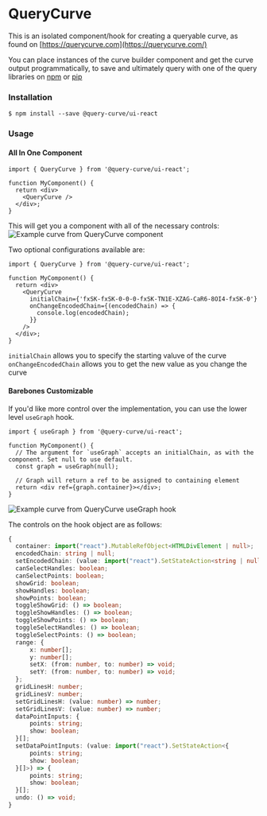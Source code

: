 # QueryCurve
This is an isolated component/hook for creating a queryable curve, as found on [https://querycurve.com](https://querycurve.com/)

You can place instances of the curve builder component and get the curve output programmatically, to save and ultimately query with one of the query libraries on [npm](https://www.npmjs.com/package/@query-curve/query) or [pip](https://pypi.org/project/query-curve/)

### Installation
`$ npm install --save @query-curve/ui-react`

### Usage

#### All In One Component
```tsx
import { QueryCurve } from '@query-curve/ui-react';

function MyComponent() {
  return <div>
    <QueryCurve />
  </div>;
}
```

This will get you a component with all of the necessary controls:
![Example curve from QueryCurve component](https://querycurve.com/example_component_d.png)

Two optional configurations available are:
```tsx
import { QueryCurve } from '@query-curve/ui-react';

function MyComponent() {
  return <div>
    <QueryCurve
      initialChain={'fxSK-fxSK-0-0-0-fxSK-TN1E-XZAG-CaR6-8OI4-fxSK-0'}
      onChangeEncodedChain={(encodedChain) => {
        console.log(encodedChain);
      }}
    />
  </div>;
}
```

`initialChain` allows you to specify the starting valuve of the curve
`onChangeEncodedChain` allows you to get the new value as you change the curve

#### Barebones Customizable
If you'd like more control over the implementation, you can use the lower level `useGraph` hook.


```tsx
import { useGraph } from '@query-curve/ui-react';

function MyComponent() {
  // The argument for `useGraph` accepts an initialChain, as with the component. Set null to use default.
  const graph = useGraph(null);

  // Graph will return a ref to be assigned to containing element
  return <div ref={graph.container}></div>;
}
```
![Example curve from QueryCurve useGraph hook](https://querycurve.com/example_hook.png)

The controls on the hook object are as follows:
```typescript
{
  container: import("react").MutableRefObject<HTMLDivElement | null>;
  encodedChain: string | null;
  setEncodedChain: (value: import("react").SetStateAction<string | null>) => string | null;
  canSelectHandles: boolean;
  canSelectPoints: boolean;
  showGrid: boolean;
  showHandles: boolean;
  showPoints: boolean;
  toggleShowGrid: () => boolean;
  toggleShowHandles: () => boolean;
  toggleShowPoints: () => boolean;
  toggleSelectHandles: () => boolean;
  toggleSelectPoints: () => boolean;
  range: {
      x: number[];
      y: number[];
      setX: (from: number, to: number) => void;
      setY: (from: number, to: number) => void;
  };
  gridLinesH: number;
  gridLinesV: number;
  setGridLinesH: (value: number) => number;
  setGridLinesV: (value: number) => number;
  dataPointInputs: {
      points: string;
      show: boolean;
  }[];
  setDataPointInputs: (value: import("react").SetStateAction<{
      points: string;
      show: boolean;
  }[]>) => {
      points: string;
      show: boolean;
  }[];
  undo: () => void;
}
```
